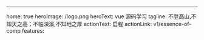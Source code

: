 ---
home: true
heroImage: /logo.png
heroText: vue 源码学习
tagline: 不登高山,不知天之高；不临深溪,不知地之厚
actionText: 启程
actionLink: v1/essence-of-comp
features:

